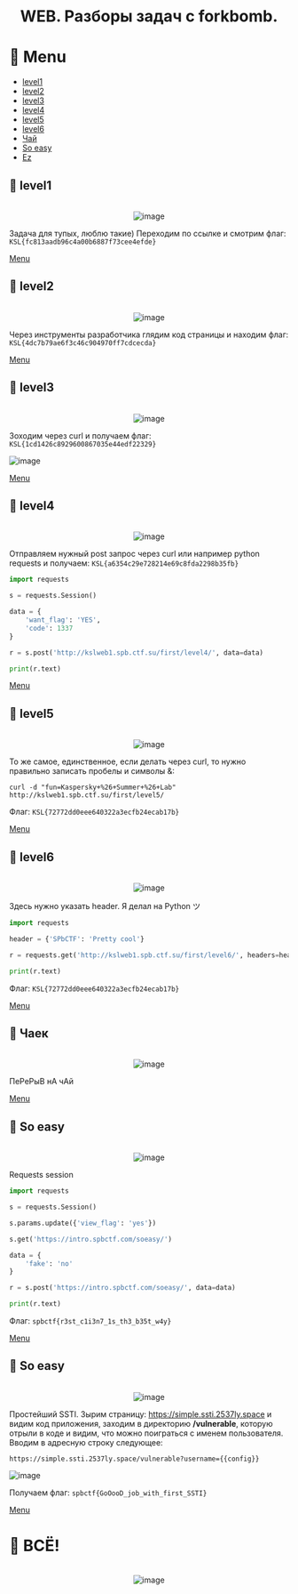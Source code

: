 <div align="center">

# WEB. Разборы задач с forkbomb.

</div>

# 📌 Menu
- [level1](https://github.com/br13k/writeups#-level1)
- [level2](https://github.com/br13k/writeups#-level2)
- [level3](https://github.com/br13k/writeups#-level3)
- [level4](https://github.com/br13k/writeups#-level4)
- [level5](https://github.com/br13k/writeups#-level5)
- [level6](https://github.com/br13k/writeups#-level6)
- [Чай](https://github.com/br13k/writeups#-чаек)
- [So easy](https://github.com/br13k/writeups#-so-easy)
- [Ez](https://github.com/br13k/writeups#-ez)

## 📌 level1

<div align="center">

  ​​​​​​</br>![image](https://user-images.githubusercontent.com/121574230/212356325-1311d956-f441-494b-9b72-a57f46e5c71a.png)
  
</div>

Задача для тупых, люблю такие) Переходим по ссылке и смотрим флаг: `KSL{fc813aadb96c4a00b6887f73cee4efde}`

[Menu](https://github.com/br13k/writeups#-menu)

## 📌 level2

<div align="center">

  ​​​​​​</br>![image](https://user-images.githubusercontent.com/121574230/212356632-8905f8b6-21f6-4cff-a330-4ec0f5968e21.png)
  
</div>

Через инструменты разработчика глядим код страницы и находим флаг: `KSL{4dc7b79ae6f3c46c904970ff7cdcecda}`

[Menu](https://github.com/br13k/writeups#-menu)

## 📌 level3

<div align="center">

  ​​​​​​</br>![image](https://user-images.githubusercontent.com/121574230/212357941-874cabda-4abc-4916-9e6b-64bdbbc68f25.png)
  
</div>

Зоходим через curl и получаем флаг: `KSL{1cd1426c8929600867035e44edf22329}`


![image](https://user-images.githubusercontent.com/121574230/212357676-c866c1ee-9df4-4722-a658-4ce5c418603e.png)


[Menu](https://github.com/br13k/writeups#-menu)

## 📌 level4

<div align="center">

  ​​​​​​</br>![image](https://user-images.githubusercontent.com/121574230/212358018-7c7bc6ad-088b-4b0a-b610-292f2413e519.png)
  
</div>

Отправляем нужный post запрос через curl или например python requests и получаем: `KSL{a6354c29e728214e69c8fda2298b35fb}`

```Python 3
import requests

s = requests.Session()

data = {
	'want_flag': 'YES',
	'code': 1337
}

r = s.post('http://kslweb1.spb.ctf.su/first/level4/', data=data)

print(r.text)

```

[Menu](https://github.com/br13k/writeups#-menu)

## 📌 level5

<div align="center">

  ​​​​​​</br>![image](https://user-images.githubusercontent.com/121574230/212362756-bea22818-2f40-4bb6-8018-b89193968985.png)
  
</div>

То же самое, единственное, если делать через curl, то нужно правильно записать пробелы и символы &: 

```
curl -d "fun=Kaspersky+%26+Summer+%26+Lab" http://kslweb1.spb.ctf.su/first/level5/
```


Флаг: `KSL{72772dd0eee640322a3ecfb24ecab17b}`


[Menu](https://github.com/br13k/writeups#-menu)

## 📌 level6

<div align="center">

  ​​​​​​</br>![image](https://user-images.githubusercontent.com/121574230/212364139-0da3fc2b-02b1-4424-9f36-65b803afa6ba.png)
  
</div>

Здесь нужно указать header. Я делал на Python ツ

``` Python 3
import requests

header = {'SPbCTF': 'Pretty cool'}

r = requests.get('http://kslweb1.spb.ctf.su/first/level6/', headers=header)

print(r.text)
```


Флаг: `KSL{72772dd0eee640322a3ecfb24ecab17b}`


[Menu](https://github.com/br13k/writeups#-menu)

## 📌 Чаек

<div align="center">

  ​​​​​​</br>![image](https://user-images.githubusercontent.com/121574230/209860261-8ae82fb2-96a1-4e6d-89a0-d47c12d0986d.png)

</div>

ПеРеРыВ нА чАй

[Menu](https://github.com/br13k/writeups#-menu)

## 📌 So easy

<div align="center">

  ​​​​​​</br>![image](https://user-images.githubusercontent.com/121574230/212365987-df1c67a6-fd6e-4db8-b19c-6221f29721a0.png)
  
</div>

Requests session


```Python 3
import requests

s = requests.Session()

s.params.update({'view_flag': 'yes'})

s.get('https://intro.spbctf.com/soeasy/')

data = {
	'fake': 'no'
}

r = s.post('https://intro.spbctf.com/soeasy/', data=data)

print(r.text)
```


Флаг: `spbctf{r3st_c1i3n7_1s_th3_b35t_w4y}`


[Menu](https://github.com/br13k/writeups#-menu)

## 📌 So easy

<div align="center">

  ​​​​​​</br>![image](https://user-images.githubusercontent.com/121574230/216763435-cd84e6d6-4bc2-45bf-82b4-e16cc3fbdf34.png)
  
</div>

Простейший SSTI. Зырим страницу: https://simple.ssti.2537ly.space и видим код приложения, заходим в директорию **/vulnerable**, которую отрыли в коде и видим, что можно поиграться с именем пользователя. Вводим в адресную строку следующее:

```
https://simple.ssti.2537ly.space/vulnerable?username={{config}}
```

![image](https://user-images.githubusercontent.com/121574230/216763815-781654a3-dacd-4b99-9097-af7efab0728c.png)

Получаем флаг: `spbctf{GoOooD_job_with_first_SSTI}`


[Menu](https://github.com/br13k/writeups#-menu)

# 📌 ВСЁ!

<div align="center">

  ​​​​​​</br>![image](https://media.tenor.com/HoFb_jBbB48AAAAC/ералаш.gif)
  
</div>

